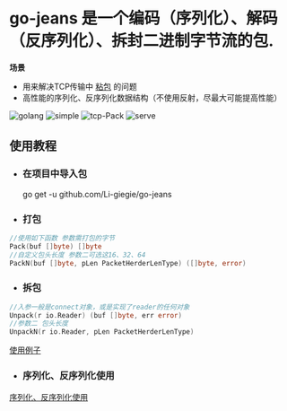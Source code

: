 # go-jeans 是一个编码（序列化）、解码（反序列化）、拆封二进制字节流的包.

**场景**
- 用来解决TCP传输中 [粘包](https://blog.csdn.net/weixin_41047704/article/details/85340311) 的问题
- 高性能的序列化、反序列化数据结构（不使用反射，尽最大可能提高性能）

![golang](https://img.shields.io/badge/golang-v1.19-blue)
![simple](https://img.shields.io/badge/simple-extend-green)
![tcp-Pack](https://img.shields.io/badge/tcp-pack-yellowgreen)
![serve](https://img.shields.io/badge/network_transmission-pack-red)


## 使用教程

* ### 在项目中导入包
  go get -u github.com/Li-giegie/go-jeans

* ### 打包
```go
//使用如下函数 参数需打包的字节
Pack(buf []byte) []byte
//自定义包头长度 参数二可选这16、32、64
PackN(buf []byte, pLen PacketHerderLenType) ([]byte, error)
```

* ### 拆包
```go
//入参一般是connect对象，或是实现了reader的任何对象
Unpack(r io.Reader) (buf []byte, err error)
//参数二 包头长度
UnpackN(r io.Reader, pLen PacketHerderLenType) 
```
[使用例子](example/server.go)

* ### 序列化、反序列化使用
[序列化、反序列化使用](./utils_test.go)  
